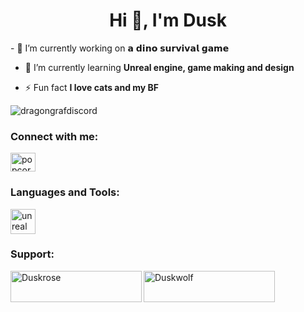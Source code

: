 <h1 align="center">Hi 👋, I'm Dusk</h1>
- 🔭 I’m currently working on 𝗮 𝗱𝗶𝗻𝗼 𝘀𝘂𝗿𝘃𝗶𝘃𝗮𝗹 𝗴𝗮𝗺𝗲

- 🌱 I’m currently learning **Unreal engine, game making and design**

- ⚡ Fun fact **I love cats and my BF**

<p align="left"> <img src="https://komarev.com/ghpvc/?username=Duskrose13&label=Profile%20views&color=0e75b6&style=flat" alt="dragongrafdiscord" /> </p>

<h3 align="left">Connect with me:</h3>
<p align="left">
<a href="https://discord.gg/popcorngaming" target="blank"><img align="center" src="https://raw.githubusercontent.com/rahuldkjain/github-profile-readme-generator/master/src/images/icons/Social/discord.svg" alt="popcorngaming" height="30" width="40" /></a>
</p>

<h3 align="left">Languages and Tools:</h3>
<p align="left"> <a href="https://unrealengine.com/" target="_blank" rel="noreferrer"> <img src="https://raw.githubusercontent.com/kenangundogan/fontisto/036b7eca71aab1bef8e6a0518f7329f13ed62f6b/icons/svg/brand/unreal-engine.svg" alt="unreal" width="40" height="40"/> </a> </p>

<h3 align="left">Support:</h3>
<p><a href="https://www.buymeacoffee.com/Duskrose"> <img align="left" src="https://cdn.buymeacoffee.com/buttons/v2/default-yellow.png" height="50" width="210" alt="Duskrose" /></a><a href="https://ko-fi.com/Duskwolf"> <img align="left" src="https://cdn.ko-fi.com/cdn/kofi3.png?v=3" height="50" width="210" alt="Duskwolf" /></a></p><br><br>

